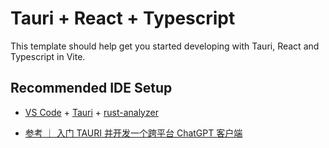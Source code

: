 # Tauri + React + Typescript

This template should help get you started developing with Tauri, React and Typescript in Vite.

## Recommended IDE Setup

- [VS Code](https://code.visualstudio.com/) + [Tauri](https://marketplace.visualstudio.com/items?itemName=tauri-apps.tauri-vscode) + [rust-analyzer](https://marketplace.visualstudio.com/items?itemName=rust-lang.rust-analyzer)

- [参考 ｜ 入门 TAURI 并开发一个跨平台 ChatGPT 客户端](https://juejin.cn/post/7231348077373440059#headin)
